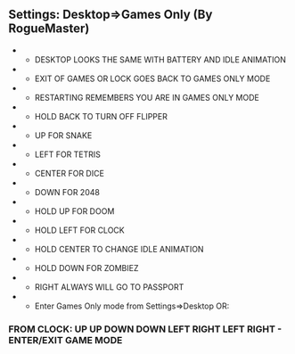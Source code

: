 ## Settings: Desktop=>Games Only (By RogueMaster)
- - DESKTOP LOOKS THE SAME WITH BATTERY AND IDLE ANIMATION
- - EXIT OF GAMES OR LOCK GOES BACK TO GAMES ONLY MODE
- - RESTARTING REMEMBERS YOU ARE IN GAMES ONLY MODE
- - HOLD BACK TO TURN OFF FLIPPER
- - UP FOR SNAKE
- - LEFT FOR TETRIS 
- - CENTER FOR DICE
- - DOWN FOR 2048
- - HOLD UP FOR DOOM
- - HOLD LEFT FOR CLOCK
- - HOLD CENTER TO CHANGE IDLE ANIMATION
- - HOLD DOWN FOR ZOMBIEZ
- - RIGHT ALWAYS WILL GO TO PASSPORT
- - Enter Games Only mode from Settings=>Desktop OR:
### FROM CLOCK: UP UP DOWN DOWN LEFT RIGHT LEFT RIGHT - ENTER/EXIT GAME MODE
